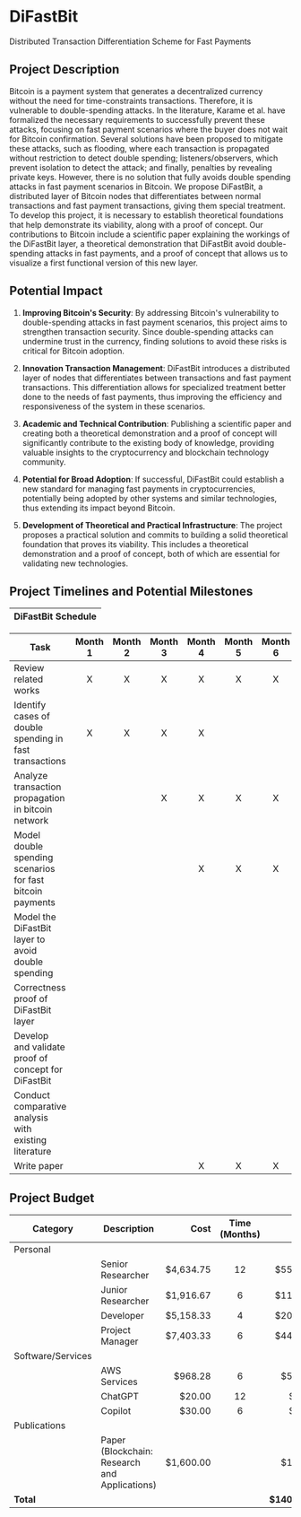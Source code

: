 # DiFastBit

Distributed Transaction Differentiation Scheme for Fast Payments

## Project Description

Bitcoin is a payment system that generates a decentralized currency without the need for time-constraints transactions. Therefore, it is vulnerable to double-spending attacks. In the literature, Karame et al. have formalized the necessary requirements to successfully prevent these attacks, focusing on fast payment scenarios where the buyer does not wait for Bitcoin confirmation. Several solutions have been proposed to mitigate these attacks, such as flooding, where each transaction is propagated without restriction to detect double spending; listeners/observers, which prevent isolation to detect the attack; and finally, penalties by revealing private keys. However, there is no solution that fully avoids double spending attacks in fast payment scenarios in Bitcoin. We propose DiFastBit, a distributed layer of Bitcoin nodes that differentiates between normal transactions and fast payment transactions, giving them special treatment. To develop this project, it is necessary to establish theoretical foundations that help demonstrate its viability, along with a proof of concept. Our contributions to Bitcoin include a scientific paper explaining the workings of the DiFastBit layer, a theoretical demonstration that DiFastBit avoid double-spending attacks in fast payments, and a proof of concept that allows us to visualize a first functional version of this new layer.

## Potential Impact

1. **Improving Bitcoin's Security**: By addressing Bitcoin's vulnerability to double-spending attacks in fast payment scenarios, this project aims to strengthen transaction security. Since double-spending attacks can undermine trust in the currency, finding solutions to avoid these risks is critical for Bitcoin adoption.

2. **Innovation Transaction Management**: DiFastBit introduces a distributed layer of nodes that differentiates between transactions and fast payment transactions. This differentiation allows for specialized treatment better done to the needs of fast payments, thus improving the efficiency and responsiveness of the system in these scenarios.

3. **Academic and Technical Contribution**: Publishing a scientific paper and creating both a theoretical demonstration and a proof of concept will significantly contribute to the existing body of knowledge, providing valuable insights to the cryptocurrency and blockchain technology community.

4. **Potential for Broad Adoption**: If successful, DiFastBit could establish a new standard for managing fast payments in cryptocurrencies, potentially being adopted by other systems and similar technologies, thus extending its impact beyond Bitcoin.

5. **Development of Theoretical and Practical Infrastructure**: The project proposes a practical solution and commits to building  a solid theoretical foundation that proves its viability. This includes a theoretical demonstration and a proof of concept, both of which are essential for validating new technologies.


## Project Timelines and Potential Milestones

| DiFastBit Schedule |
|---|

| Task | Month 1 | Month 2 | Month 3 | Month 4 | Month 5 | Month 6 | Month 7 | Month 8 | Month 9 | Month 10 | Month 11 | Month 12 |
| --- |:-:|:-:|:-:|:-:|:-:|:-:|:-:|:-:|:-:|:-:|:-:|:-:|
| Review related works | X | X | X | X | X | X |  |  |  |  |  |  |
| Identify cases of double spending in fast transactions | X | X | X | X |  |  |  |  |  |  |  |  |
| Analyze transaction propagation in bitcoin network  |  |  | X | X | X | X |  |  |  |  |  |  |
| Model double spending scenarios for fast bitcoin payments |  |  |  | X | X | X | X | X | X |  |  |  |
| Model the DiFastBit layer to avoid double spending |  |  |  |  |  |  |  |  | X | X | X |  |
| Correctness proof of DiFastBit layer |  |  |  |  |  |  | X | X | X |  |  |  |
| Develop and validate proof of concept for DiFastBit |  |  |  |  |  |  | X | X | X | X |  |  |
| Conduct comparative analysis with existing literature |  |  |  |  |  |  | X | X |  |  |  |  |
| Write paper |  |  |  | X | X | X | X | X | X | X | X | X |

## Project Budget
| Category | Description                                           | Cost    | Time (Months) | Total       |
|----------|-------------------------------------------------------|-----------:|:---------------:|-------------:|
| Personal |                                                       |           |               |             |
|          | Senior Researcher                                     | $4,634.75 | 12            | $55,617.00  |
|          | Junior Researcher                                     | $1,916.67 | 6             | $11,500.00  |
|          | Developer                                             | $5,158.33 | 4             | $20,633.33  |
|          | Project Manager                                       | $7,403.33 | 6             | $44,420.00  |
| Software/Services                                               |           |               |             |
|          | AWS Services                                          | $968.28   | 6             | $5,809.67   |
|          | ChatGPT                                               | $20.00    | 12            | $240.00     |
|          | Copilot                                               | $30.00    | 6             | $180.00     |
| Publications                                                    |           |               |             |
|          | Paper (Blockchain: Research and Applications)         | $1,600.00 |               | $1,600.00   |
| **Total**|                                                       |           |               | **$140,000.00** |
